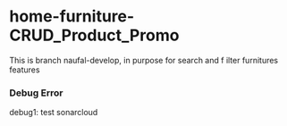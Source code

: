 # home-furniture-CRUD_Product_Promo
This is branch naufal-develop, in purpose for search and f ilter furnitures features

### Debug Error
debug1: test sonarcloud